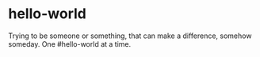 # hello-world
Trying to be someone or something, that can make a difference, somehow someday. 
One #hello-world at a time.
